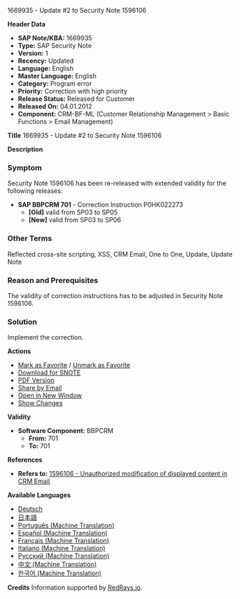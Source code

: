 1669935 - Update #2 to Security Note 1596106

**Header Data**
- **SAP Note/KBA:** 1669935
- **Type:** SAP Security Note
- **Version:** 1
- **Recency:** Updated
- **Language:** English
- **Master Language:** English
- **Category:** Program error
- **Priority:** Correction with high priority
- **Release Status:** Released for Customer
- **Released On:** 04.01.2012
- **Component:** CRM-BF-ML (Customer Relationship Management > Basic Functions > Email Management)

**Title**
1669935 - Update #2 to Security Note 1596106

**Description**

### Symptom
Security Note 1596106 has been re-released with extended validity for the following releases:

- **SAP BBPCRM 701** - Correction Instruction P0HK022273
  - **[Old]** valid from SP03 to SP05
  - **[New]** valid from SP03 to SP06

### Other Terms
Reflected cross-site scripting, XSS, CRM Email, One to One, Update, Update Note

### Reason and Prerequisites
The validity of correction instructions has to be adjusted in Security Note 1596106.

### Solution
Implement the correction.

**Actions**
- [Mark as Favorite](https://me.sap.com/) / [Unmark as Favorite](https://me.sap.com/)
- [Download for SNOTE](https://notesdownloads.sap.com/note/0040000017367282017)
- [PDF Version](https://userapps.support.sap.com/sap/support/sfm/notes/print/0001669935?language=en-US&token=BA9C4891D9C8743733350E9B3F6FD47C)
- [Share by Email](https://me.sap.com/)
- [Open in New Window](https://me.sap.com/)
- [Show Changes](https://me.sap.com/notesLatestChanges/0001669935/E/diff)

**Validity**
- **Software Component:** BBPCRM
  - **From:** 701
  - **To:** 701

**References**
- **Refers to:** [1596106 - Unauthorized modification of displayed content in CRM Email](https://me.sap.com/notes/1596106)

**Available Languages**
- [Deutsch](https://me.sap.com/notes/0001669935/D)
- [日本語](https://me.sap.com/notes/0001669935/J)
- [Português (Machine Translation)](https://me.sap.com/notes/0001669935/P)
- [Español (Machine Translation)](https://me.sap.com/notes/0001669935/S)
- [Français (Machine Translation)](https://me.sap.com/notes/0001669935/F)
- [Italiano (Machine Translation)](https://me.sap.com/notes/0001669935/I)
- [Русский (Machine Translation)](https://me.sap.com/notes/0001669935/R)
- [中文 (Machine Translation)](https://me.sap.com/notes/0001669935/1)
- [한국어 (Machine Translation)](https://me.sap.com/notes/0001669935/3)

**Credits**
Information supported by [RedRays.io](https://redrays.io).